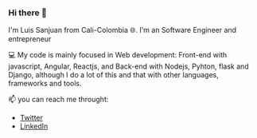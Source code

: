 ### Hi there :wave:

<!-- presentation -->

I'm Luis Sanjuan from Cali-Colombia :globe_with_meridians:. I'm an Software Engineer and entrepreneur

:computer: My code is mainly focused in Web development: Front-end with javascript, Angular, Reactjs, and Back-end with Nodejs, Pyhton, flask and Django, although I do a lot of this and that with other languages, frameworks and tools.

:mailbox: you can reach me throught:

* <a href="https://twitter.com/lsanjuan92">Twitter</a>
* <a href="https://www.linkedin.com/in/luiscode92/">LinkedIn</a>
